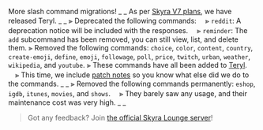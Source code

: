More slash command migrations!
_ _
As per [Skyra V7 plans](https://blog.skyra.pw/skyra-v7), we have released Teryl.
_ _
⫸ Deprecated the following commands:
　⪢ `reddit`: A deprecation notice will be included with the responses.
　⪢ `reminder`: The `add` subcommand has been removed, you can still view, list, and delete them.
⫸ Removed the following commands: `choice`, `color`, `content`, `country`, `create-emoji`, `define`, `emoji`, `followage`, `poll`, `price`, `twitch`, `urban`, `weather`, `wikipedia`, and `youtube`.
⫸ These commands have all been added to [Teryl](https://discord.com/api/oauth2/authorize?client_id=948377583626637343&permissions=1074004032&scope=applications.commands%20bot).
　⪢ This time, we include [patch notes](https://blog.skyra.pw/teryl-release) so you know what else did we do to the commands.
_ _
⫸ Removed the following commands permanently: `eshop`, `igdb`, `itunes`, `movies`, and `shows`.
　⪢ They barely saw any usage, and their maintenance cost was very high.
_ _
> Got any feedback? Join [the official Skyra Lounge server](https://join.skyra.pw)!
